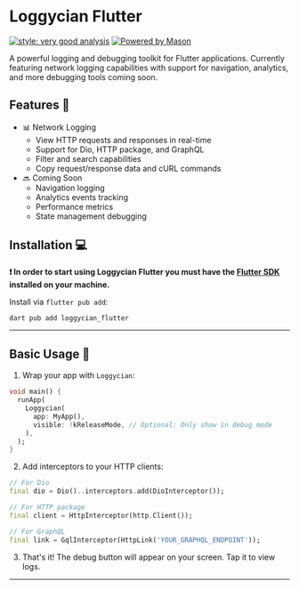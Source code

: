 # Loggycian Flutter

[![style: very good analysis][very_good_analysis_badge]][very_good_analysis_link]
[![Powered by Mason](https://img.shields.io/endpoint?url=https%3A%2F%2Ftinyurl.com%2Fmason-badge)](https://github.com/felangel/mason)

A powerful logging and debugging toolkit for Flutter applications. Currently featuring network logging capabilities with support for navigation, analytics, and more debugging tools coming soon.

## Features 🚀

- 📊 Network Logging
  - View HTTP requests and responses in real-time
  - Support for Dio, HTTP package, and GraphQL
  - Filter and search capabilities
  - Copy request/response data and cURL commands
- 🔜 Coming Soon
  - Navigation logging
  - Analytics events tracking
  - Performance metrics
  - State management debugging

## Installation 💻

**❗ In order to start using Loggycian Flutter you must have the [Flutter SDK][flutter_install_link] installed on your machine.**

Install via `flutter pub add`:

```sh
dart pub add loggycian_flutter
```

---

## Basic Usage 📱

1. Wrap your app with `Loggycian`:

```dart
void main() {
  runApp(
    Loggycian(
      app: MyApp(),
      visible: !kReleaseMode, // Optional: Only show in debug mode
    ),
  );
}
```

2. Add interceptors to your HTTP clients:

```dart
// For Dio
final dio = Dio()..interceptors.add(DioInterceptor());

// For HTTP package
final client = HttpInterceptor(http.Client());

// For GraphQL
final link = GqlInterceptor(HttpLink('YOUR_GRAPHQL_ENDPOINT'));
```

3. That's it! The debug button will appear on your screen. Tap it to view logs.

---

[flutter_install_link]: https://docs.flutter.dev/get-started/install
[github_actions_link]: https://docs.github.com/en/actions/learn-github-actions
[license_badge]: https://img.shields.io/badge/license-MIT-blue.svg
[license_link]: https://opensource.org/licenses/MIT
[logo_black]: https://raw.githubusercontent.com/VGVentures/very_good_brand/main/styles/README/vgv_logo_black.png#gh-light-mode-only
[logo_white]: https://raw.githubusercontent.com/VGVentures/very_good_brand/main/styles/README/vgv_logo_white.png#gh-dark-mode-only
[mason_link]: https://github.com/felangel/mason
[very_good_analysis_badge]: https://img.shields.io/badge/style-very_good_analysis-B22C89.svg
[very_good_analysis_link]: https://pub.dev/packages/very_good_analysis
[very_good_cli_link]: https://pub.dev/packages/very_good_cli
[very_good_coverage_link]: https://github.com/marketplace/actions/very-good-coverage
[very_good_ventures_link]: https://verygood.ventures
[very_good_ventures_link_light]: https://verygood.ventures#gh-light-mode-only
[very_good_ventures_link_dark]: https://verygood.ventures#gh-dark-mode-only
[very_good_workflows_link]: https://github.com/VeryGoodOpenSource/very_good_workflows
